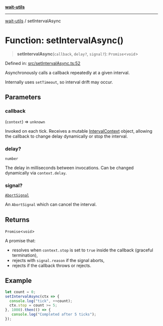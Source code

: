 [**wait-utils**](../README.md)

***

[wait-utils](../globals.md) / setIntervalAsync

# Function: setIntervalAsync()

> **setIntervalAsync**(`callback`, `delay?`, `signal?`): `Promise`\<`void`\>

Defined in: [src/setIntervalAsync.ts:52](https://github.com/havelessbemore/wait-utils/blob/3773ac400372bfb6ee47c30305c3ddfe9e2a73b6/src/setIntervalAsync.ts#L52)

Asynchronously calls a callback repeatedly at a given interval.

Internally uses `setTimeout`, so interval drift may occur.

## Parameters

### callback

(`context`) => `unknown`

Invoked on each tick. Receives a mutable [IntervalContext](../interfaces/IntervalContext.md) object,
                  allowing the callback to change delay dynamically or stop the interval.

### delay?

`number`

The delay in milliseconds between invocations.
               Can be changed dynamically via `context.delay`.

### signal?

[`AbortSignal`](#)

An `AbortSignal` which can cancel the interval.

## Returns

`Promise`\<`void`\>

A promise that:
- resolves when `context.stop` is set to `true` inside the callback (graceful termination),
- rejects with `signal.reason` if the signal aborts,
- rejects if the callback throws or rejects.

## Example

```ts
let count = 0;
setIntervalAsync(ctx => {
  console.log("tick", ++count);
  ctx.stop = count >= 5;
}, 1000).then(() => {
   console.log("Completed after 5 ticks");
});
```
